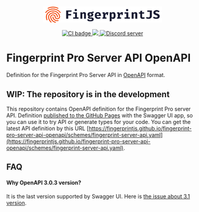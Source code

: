 <p align="center">
  <a href="https://fingerprintjs.com">
    <img src="res/logo.svg" alt="FingerprintJS" width="312px" />
  </a>
</p>
<p align="center">
  <a href="https://github.com/fingerprintjs/fingerprint-pro-server-api-openapi/actions/workflows/validate.yml">
    <img src="https://github.com/fingerprintjs/fingerprint-pro-server-api-openapi/actions/workflows/validate.yml/badge.svg" alt="CI badge" />
  </a>
  <a href="https://opensource.org/licenses/MIT">
    <img src="https://img.shields.io/:license-mit-blue.svg?style=flat"/>
  </a>
  <a href="https://discord.gg/39EpE2neBg">
    <img src="https://img.shields.io/discord/852099967190433792?style=logo&label=Discord&logo=Discord&logoColor=white" alt="Discord server">
  </a>
</p>

# Fingerprint Pro Server API OpenAPI

Definition for the Fingerprint Pro Server API in [OpenAPI](https://swagger.io/docs/specification/about/) format.

## WIP: The repository is in the development

This repository contains OpenAPI definition for the Fingerprint Pro server API.
Definition [published to the GitHub Pages](https://fingerprintjs.github.io/fingerprint-pro-server-api-openapi/) with the Swagger UI app, so you can use it to try API or generate types for your code.
You can get the latest API definition by this URL [https://fingerprintjs.github.io/fingerprint-pro-server-api-openapi/schemes/fingerprint-server-api.yaml](https://fingerprintjs.github.io/fingerprint-pro-server-api-openapi/schemes/fingerprint-server-api.yaml).

## FAQ

#### Why OpenAPI 3.0.3 version?

It is the last version supported by Swagger UI. Here is [the issue about 3.1 version](https://github.com/swagger-api/swagger-ui/issues/5891).

